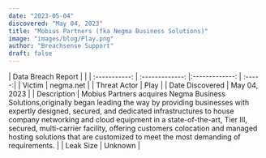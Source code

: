 ```yaml
---
date: "2023-05-04"
discovered: "May 04, 2023"
title: "Mobius Partners (fka Negma Business Solutions)"
image: "images/blog/Play.png"
author: "Breachsense Support"
draft: false
---
```


| Data Breach Report           |              | 
| :-----------: | :-------------:     |:-------------:    | :-----:|
| Victim      | negma.net      | 
| Threat Actor      | Play      | 
| Date Discovered      | May 04, 2023      | 
| Description      | Mobius Partners acquires Negma Business Solutions,originally began leading the way by providing businesses with expertly designed, secured, and dedicated infrastructures to house company networking and cloud equipment in a state-of-the-art, Tier III, secured, multi-carrier facility, offering customers colocation and managed hosting solutions that are customized to meet the most demanding of requirements.      | 
| Leak Size      | Unknown      | 

